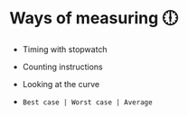 # Ways of measuring 🕕

* Timing with stopwatch

* Counting instructions

*  Looking at the curve

*  `Best case | Worst case | Average`
